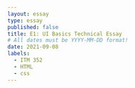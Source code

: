 ```yaml
---
layout: essay
type: essay
published: false
title: E1: UI Basics Technical Essay
# All dates must be YYYY-MM-DD format!
date: 2021-09-08
labels:
  - ITM 352
  - HTML
  - css
---
```

